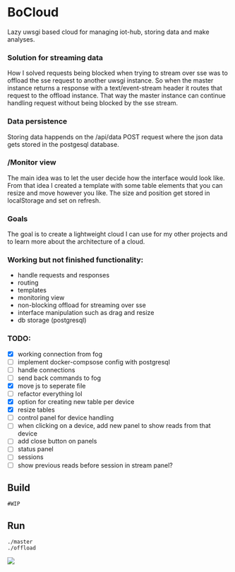 # BoCloud

Lazy uwsgi based cloud for managing iot-hub, storing data and make analyses.

### Solution for streaming data

How I solved requests being blocked when trying to stream over sse was to offload the sse request to another uwsgi instance. So when the master instance returns a response with a text/event-stream header it routes that request to the offload instance. That way the master instance can continue handling request without being blocked by the sse stream.

### Data persistence

Storing data happends on the /api/data POST request where the json data gets stored in the postgesql database.

### /Monitor view

The main idea was to let the user decide how the interface would look like. From that idea I created a template with some table elements that you can resize and move however you like. The size and position get stored in localStorage and set on refresh.

### Goals

The goal is to create a lightweight cloud I can use for my other projects and to learn more about the architecture of a cloud.

### Working but not finished functionality:
- handle requests and responses
- routing
- templates
- monitoring view
- non-blocking offload for streaming over sse
- interface manipulation such as drag and resize
- db storage (postgresql)

### TODO:
- [x] working connection from fog
- [ ] implement docker-compsose config with postgresql
- [ ] handle connections
- [ ] send back commands to fog
- [x] move js to seperate file
- [ ] refactor everything lol
- [x] option for creating new table per device
- [x] resize tables
- [ ] control panel for device handling
- [ ] when clicking on a device, add new panel to show reads from that device
- [ ] add close button on panels
- [ ] status panel
- [ ] sessions
- [ ] show previous reads before session in stream panel?

## Build
```
#WIP
```

## Run
```
./master
./offload
```

![](https://i.imgur.com/TXxBmFx.png)
